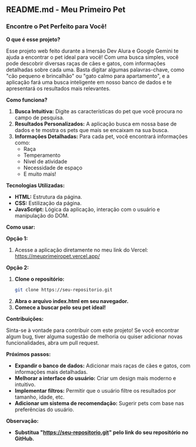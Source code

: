 ## **README.md - Meu Primeiro Pet**

###  Encontre o Pet Perfeito para Você! 

**O que é esse projeto?**

Esse projeto web feito durante a Imersão Dev Alura e Google Gemini te ajuda a encontrar o pet ideal para você! Com uma busca simples, você pode descobrir diversas raças de cães e gatos, com informações detalhadas sobre cada uma. Basta digitar algumas palavras-chave, como "cão pequeno e brincalhão" ou "gato calmo para apartamento", e a aplicação fará uma busca inteligente em nosso banco de dados e te apresentará os resultados mais relevantes.

**Como funciona?**

1. **Busca Intuitiva:** Digite as características do pet que você procura no campo de pesquisa.
2. **Resultados Personalizados:** A aplicação busca em nossa base de dados e te mostra os pets que mais se encaixam na sua busca.
3. **Informações Detalhadas:** Para cada pet, você encontrará informações como:
    * Raça
    * Temperamento
    * Nível de atividade
    * Necessidade de espaço
    * E muito mais!

**Tecnologias Utilizadas:**

* **HTML:** Estrutura da página.
* **CSS:** Estilização da página.
* **JavaScript:** Lógica da aplicação, interação com o usuário e manipulação do DOM.

**Como usar:**

**Opção 1:**
1. Acesse a aplicação diretamente no meu link do Vercel: https://meuprimeiropet.vercel.app/

**Opção 2:**
1. **Clone o repositório:**
   ```bash
   git clone https://seu-repositorio.git
   ```
2. **Abra o arquivo index.html em seu navegador.**
3. **Comece a buscar pelo seu pet ideal!**

**Contribuições:**

Sinta-se à vontade para contribuir com este projeto! Se você encontrar algum bug, tiver alguma sugestão de melhoria ou quiser adicionar novas funcionalidades, abra um pull request.

**Próximos passos:**

* **Expandir o banco de dados:** Adicionar mais raças de cães e gatos, com informações mais detalhadas.
* **Melhorar a interface do usuário:** Criar um design mais moderno e intuitivo.
* **Implementar filtros:** Permitir que o usuário filtre os resultados por tamanho, idade, etc.
* **Adicionar um sistema de recomendação:** Sugerir pets com base nas preferências do usuário.

**Observação:**

* **Substitua "https://seu-repositorio.git" pelo link do seu repositório no GitHub.**
